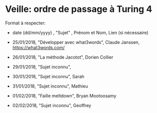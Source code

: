 ﻿# Veille: ordre de passage à Turing 4

Format à respecter:   
- date (dd/mm/yyyy) , "Sujet" ,  Prénom et Nom, Lien (si nécessaire)

- 25/01/2018, "Développer avec what3words", Claude Janssen, https://what3words.com/
- 26/01/2018, "La méthode Jacotot", Dorien Collier
- 29/01/2018, "Sujet inconnu", 
- 30/01/2018, "Sujet inconnu", Sarah
- 31/01/2018, "Sujet inconnu", Mathieu
- 01/02/2018, "Faille meltdown", Bryan Mootoosamy
- 02/02/2018, "Sujet inconnu", Geoffrey
